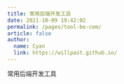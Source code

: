 ```yaml
---
title: 常用后端开发工具
date: 2021-10-09 19:42:02
permalink: /pages/tool-be-com/
article: false
author: 
  name: Cyan
  link: https://willpast.github.io/
---
```

常用后端开发工具
